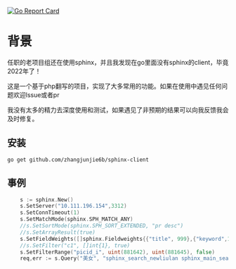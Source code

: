 [![Go Report Card](https://goreportcard.com/badge/github.com/zhangjunjie6b/sphinx-client)](https://goreportcard.com/report/github.com/zhangjunjie6b/sphinx-client)


# 背景

任职的老项目组还在使用sphinx，并且我发现在go里面没有sphinx的client，毕竟2022年了！

这是一个基于php翻写的项目，实现了大多常用的功能。如果在使用中遇见任何问题欢迎lssue或者pr

我没有太多的精力去深度使用和测试，如果遇见了非预期的结果可以向我反馈我会及时修复。

## 安装 
```
go get github.com/zhangjunjie6b/sphinx-client
```

## 事例
```go
	s := sphinx.New()
	s.SetServer("10.111.196.154",3312)
	s.SetConnTimeout(1)
	s.SetMatchMode(sphinx.SPH_MATCH_ANY)
	//s.SetSortMode(sphinx.SPH_SORT_EXTENDED, "pr desc")
	//s.SetArrayResult(true)
	s.SetFieldWeights([]sphinx.Fieldweights{{"title", 999},{"keyword",100}})
	//s.SetFilter("c1", []int{1}, true)
	s.SetFilterRange("picid_i", uint(881642), uint(881645), false)
	req,err := s.Query("美女", "sphinx_search_newliulan sphinx_main_search_proxy", "")
```